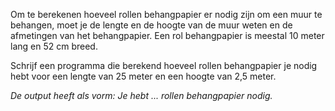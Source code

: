 Om te berekenen hoeveel rollen behangpapier er nodig zijn om een muur te behangen, moet je de lengte en de hoogte van 
de muur weten en de afmetingen van het behangpapier. Een rol behangpapier is meestal 10 meter lang en 52 cm breed.

Schrijf een programma die berekend hoeveel rollen behangpapier je nodig hebt voor een lengte van 25 meter en een hoogte van 2,5 meter.

*De output heeft als vorm: Je hebt ... rollen behangpapier nodig.*
